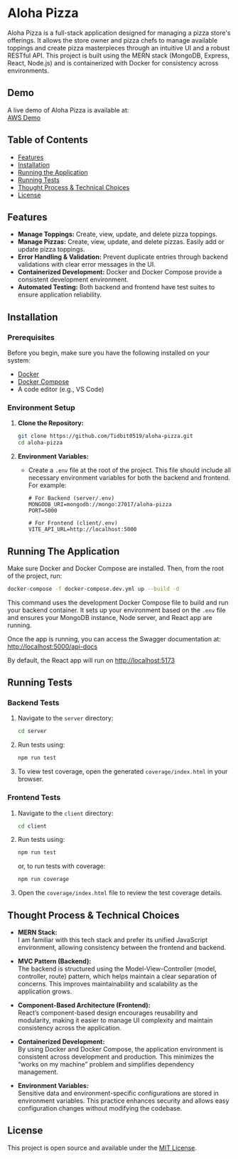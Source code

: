 # Aloha Pizza

Aloha Pizza is a full-stack application designed for managing a pizza store's offerings. It allows the store owner and pizza chefs to manage available toppings and create pizza masterpieces through an intuitive UI and a robust RESTful API. This project is built using the MERN stack (MongoDB, Express, React, Node.js) and is containerized with Docker for consistency across environments.

## Demo

A live demo of Aloha Pizza is available at:  
[AWS Demo](http://ec2-3-15-144-117.us-east-2.compute.amazonaws.com/)

## Table of Contents

- [Features](#features)
- [Installation](#installation)
- [Running the Application](#running-the-application)
- [Running Tests](#running-tests)
- [Thought Process & Technical Choices](#thought-process--technical-choices)
- [License](#license)

## Features

- **Manage Toppings:** Create, view, update, and delete pizza toppings.
- **Manage Pizzas:** Create, view, update, and delete pizzas. Easily add or update pizza toppings.
- **Error Handling & Validation:** Prevent duplicate entries through backend validations with clear error messages in the UI.
- **Containerized Development:** Docker and Docker Compose provide a consistent development environment.
- **Automated Testing:** Both backend and frontend have test suites to ensure application reliability.

## Installation

### Prerequisites

Before you begin, make sure you have the following installed on your system:

- [Docker](https://docs.docker.com/get-docker/)
- [Docker Compose](https://docs.docker.com/compose/install/)
- A code editor (e.g., VS Code)

### Environment Setup

1. **Clone the Repository:**

   ```bash
   git clone https://github.com/Tidbit0519/aloha-pizza.git
   cd aloha-pizza
   ```

2. **Environment Variables:**

   - Create a `.env` file at the root of the project. This file should include all necessary environment variables for both the backend and frontend. For example:

     ```env
     # For Backend (server/.env)
     MONGODB_URI=mongodb://mongo:27017/aloha-pizza
     PORT=5000

     # For Frontend (client/.env)
     VITE_API_URL=http://localhost:5000
     ```

## Running The Application

Make sure Docker and Docker Compose are installed. Then, from the root of the project, run:

```bash
docker-compose -f docker-compose.dev.yml up --build -d
```

This command uses the development Docker Compose file to build and run your backend container. It sets up your environment based on the `.env` file and ensures your MongoDB instance, Node server, and React app are running.

Once the app is running, you can access the Swagger documentation at:
[http://localhost:5000/api-docs](http://localhost:5000/api-docs)

By default, the React app will run on [http://localhost:5173](http://localhost:5173)

## Running Tests

### Backend Tests

1. Navigate to the `server` directory:
   ```bash
   cd server
   ```
2. Run tests using:
   ```bash
   npm run test
   ```
3. To view test coverage, open the generated `coverage/index.html` in your browser.

### Frontend Tests

1. Navigate to the `client` directory:
   ```bash
   cd client
   ```
2. Run tests using:
   ```bash
   npm run test
   ```
   or, to run tests with coverage:
   ```bash
   npm run coverage
   ```
3. Open the `coverage/index.html` file to review the test coverage details.

## Thought Process & Technical Choices

- **MERN Stack:**  
  I am familiar with this tech stack and prefer its unified JavaScript environment, allowing consistency between the frontend and backend.

- **MVC Pattern (Backend):**  
  The backend is structured using the Model-View-Controller (model, controller, route) pattern, which helps maintain a clear separation of concerns. This improves maintainability and scalability as the application grows.

- **Component-Based Architecture (Frontend):**  
  React’s component-based design encourages reusability and modularity, making it easier to manage UI complexity and maintain consistency across the application.

- **Containerized Development:**  
  By using Docker and Docker Compose, the application environment is consistent across development and production. This minimizes the “works on my machine” problem and simplifies dependency management.

- **Environment Variables:**  
  Sensitive data and environment-specific configurations are stored in environment variables. This practice enhances security and allows easy configuration changes without modifying the codebase.

## License

This project is open source and available under the [MIT License](LICENSE).
